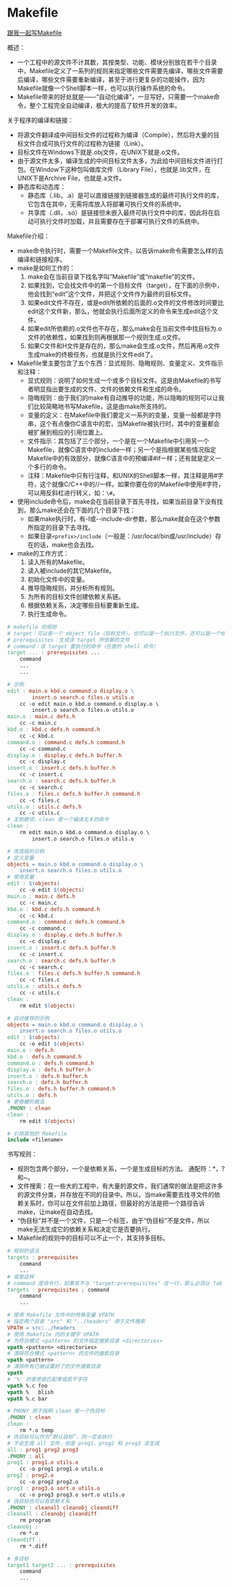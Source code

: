 # Makefile

[跟我一起写Makefile](https://seisman.github.io/how-to-write-makefile/overview.html)

概述：

*   一个工程中的源文件不计其数，其按类型、功能、模块分别放在若干个目录中，Makefile定义了一系列的规则来指定哪些文件需要先编译，哪些文件需要后编译，哪些文件需要重新编译，甚至于进行更复杂的功能操作，因为Makefile就像一个Shell脚本一样，也可以执行操作系统的命令。
*   Makefile带来的好处就是——“自动化编译”，一旦写好，只需要一个make命令，整个工程完全自动编译，极大的提高了软件开发的效率。

关于程序的编译和链接：

*   将源文件翻译成中间目标文件的过程称为编译（Compile），然后将大量的目标文件合成可执行文件的过程称为链接（Link）。
*   目标文件在Windows下就是.obj文件，在UNIX下就是.o文件。
*   由于源文件太多，编译生成的中间目标文件太多，为此给中间目标文件进行打包。在Window下这种包叫做库文件（Library File），也就是.lib文件，在UNIX下是Archive File，也就是.a文件。
*   静态库和动态库：
    *   静态库（.lib，.a）是可以直接链接到链接器生成的最终可执行文件的库，它包含在其中，无需将库放入将部署可执行文件的系统中。
    *   共享库（.dll，.so）是链接但未嵌入最终可执行文件中的库，因此将在启动可执行文件时加载，并且需要存在于部署可执行文件的系统中。

Makefile介绍：

*   make命令执行时，需要一个Makefile文件，以告诉make命令需要怎么样的去编译和链接程序。
*   make是如何工作的：
    1.  make会在当前目录下找名字叫“Makefile”或“makefile”的文件。
    2.  如果找到，它会找文件中的第一个目标文件（target），在下面的示例中，他会找到“edit”这个文件，并把这个文件作为最终的目标文件。
    3.  如果edit文件不存在，或是edit所依赖的后面的.o文件的文件修改时间要比edit这个文件新，那么，他就会执行后面所定义的命令来生成edit这个文件。
    4.  如果edit所依赖的.o文件也不存在，那么make会在当前文件中找目标为.o文件的依赖性，如果找到则再根据那一个规则生成.o文件。
    5.  如果C文件和H文件是存在的，那么make会生成.o文件，然后再用.o文件生成make的终极任务，也就是执行文件edit了。
*   Makefile里主要包含了五个东西：显式规则、隐晦规则、变量定义、文件指示和注释：
    *   显式规则：说明了如何生成一个或多个目标文件。这是由Makefile的书写者明显指出要生成的文件、文件的依赖文件和生成的命令。
    *   隐晦规则：由于我们的make有自动推导的功能，所以隐晦的规则可以让我们比较简略地书写Makefile，这是由make所支持的。
    *   变量的定义：在Makefile中我们要定义一系列的变量，变量一般都是字符串，这个有点像你C语言中的宏，当Makefile被执行时，其中的变量都会被扩展到相应的引用位置上。
    *   文件指示：其包括了三个部分，一个是在一个Makefile中引用另一个Makefile，就像C语言中的include一样；另一个是指根据某些情况指定Makefile中的有效部分，就像C语言中的预编译#if一样；还有就是定义一个多行的命令。
    *   注释：Makefile中只有行注释，和UNIX的Shell脚本一样，其注释是用#字符，这个就像C/C++中的//一样。如果你要在你的Makefile中使用#字符，可以用反斜杠进行转义，如：`\#`。
*   使用include命令后，make会在当前目录下首先寻找，如果当前目录下没有找到，那么make还会在下面的几个目录下找：
    *   如果make执行时，有-I或--include-dir参数，那么make就会在这个参数所指定的目录下去寻找。
    *   如果目录`<prefix>/include`（一般是：/usr/local/bin或/usr/include）存在的话，make也会去找。
*   make的工作方式：
    1.  读入所有的Makefile。
    2.  读入被include的其它Makefile。
    3.  初始化文件中的变量。
    4.  推导隐晦规则，并分析所有规则。
    5.  为所有的目标文件创建依赖关系链。
    6.  根据依赖关系，决定哪些目标要重新生成。
    7.  执行生成命令。

```makefile
# makefile 的规则
# target：可以是一个 object file（目标文件），也可以是一个执行文件，还可以是一个标签（label）
# prerequisites：生成该 target 所依赖的文件
# command：该 target 要执行的命令（任意的 shell 命令）
target ... : prerequisites ...
    command
    ...
    ...
```

```makefile
# 示例
edit : main.o kbd.o command.o display.o \
        insert.o search.o files.o utils.o
    cc -o edit main.o kbd.o command.o display.o \
        insert.o search.o files.o utils.o
main.o : main.c defs.h
    cc -c main.c
kbd.o : kbd.c defs.h command.h
    cc -c kbd.c
command.o : command.c defs.h command.h
    cc -c command.c
display.o : display.c defs.h buffer.h
    cc -c display.c
insert.o : insert.c defs.h buffer.h
    cc -c insert.c
search.o : search.c defs.h buffer.h
    cc -c search.c
files.o : files.c defs.h buffer.h command.h
    cc -c files.c
utils.o : utils.c defs.h
    cc -c utils.c
# 无依赖项，clean 是一个编译无关的命令
clean :
    rm edit main.o kbd.o command.o display.o \
        insert.o search.o files.o utils.o
```

```makefile
# 改良版的示例
# 定义变量
objects = main.o kbd.o command.o display.o \
    insert.o search.o files.o utils.o
# 使用变量
edit : $(objects)
    cc -o edit $(objects)
main.o : main.c defs.h
    cc -c main.c
kbd.o : kbd.c defs.h command.h
    cc -c kbd.c
command.o : command.c defs.h command.h
    cc -c command.c
display.o : display.c defs.h buffer.h
    cc -c display.c
insert.o : insert.c defs.h buffer.h
    cc -c insert.c
search.o : search.c defs.h buffer.h
    cc -c search.c
files.o : files.c defs.h buffer.h command.h
    cc -c files.c
utils.o : utils.c defs.h
    cc -c utils.c
clean :
    rm edit $(objects)
```

```makefile
# 自动推导的示例
objects = main.o kbd.o command.o display.o \
    insert.o search.o files.o utils.o
edit : $(objects)
    cc -o edit $(objects)
main.o : defs.h
kbd.o : defs.h command.h
command.o : defs.h command.h
display.o : defs.h buffer.h
insert.o : defs.h buffer.h
search.o : defs.h buffer.h
files.o : defs.h buffer.h command.h
utils.o : defs.h
# 更稳健的做法
.PHONY : clean
clean :
    rm edit $(objects)
```

```makefile
# 引用其他的 Makefile
include <filename>
```

书写规则：

*   规则包含两个部分，一个是依赖关系，一个是生成目标的方法。
    通配符：*，?和~。
*   文件搜索：在一些大的工程中，有大量的源文件，我们通常的做法是把这许多的源文件分类，并存放在不同的目录中。所以，当make需要去找寻文件的依赖关系时，你可以在文件前加上路径，但最好的方法是把一个路径告诉make，让make在自动去找。
*   “伪目标”并不是一个文件，只是一个标签，由于“伪目标”不是文件，所以make无法生成它的依赖关系和决定它是否要执行。
*   Makefile的规则中的目标可以不止一个，其支持多目标。

```makefile
# 规则的语法
targets : prerequisites
    command
    ...
# 或是这样
# command 是命令行，如果其不与 "target:prerequisites" 在一行，那么必须以 Tab 键开头
targets : prerequisites ; command
    command
    ...
```

```makefile
# 使用 Makefile 文件中的特殊变量 VPATH
# 指定两个目录 "src" 和 "../headers" 用于文件搜索
VPATH = src:../headers
# 使用 Makefile 内的关键字 VPATH
# 为符合模式 <pattern> 的文件指定搜索目录 <directories>
vpath <pattern> <directories>
# 清除符合模式 <pattern> 的文件的搜索目录
vpath <pattern>
# 清除所有已被设置好了的文件搜索目录
vpath
# '%' 的意思是匹配零或若干字符
vpath %.c foo
vpath %   blish
vpath %.c bar
```

```makefile
# PHONY 用于指明 clean 是一个伪目标
.PHONY : clean
clean :
    rm *.o temp
# 伪目标可以作为“默认目标”，则一定会执行
# 不会生成 all 文件，但是 prog1、prog2 和 prog3 会生成
all : prog1 prog2 prog3
.PHONY : all
prog1 : prog1.o utils.o
    cc -o prog1 prog1.o utils.o
prog2 : prog2.o
    cc -o prog2 prog2.o
prog3 : prog3.o sort.o utils.o
    cc -o prog3 prog3.o sort.o utils.o
# 伪目标也可以有依赖关系
.PHONY : cleanall cleanobj cleandiff
cleanall : cleanobj cleandiff
    rm program
cleanobj :
    rm *.o
cleandiff :
    rm *.diff
```

```makefile
# 多目标
target1 target2 ... : prerequisites
    command
    ...
```
